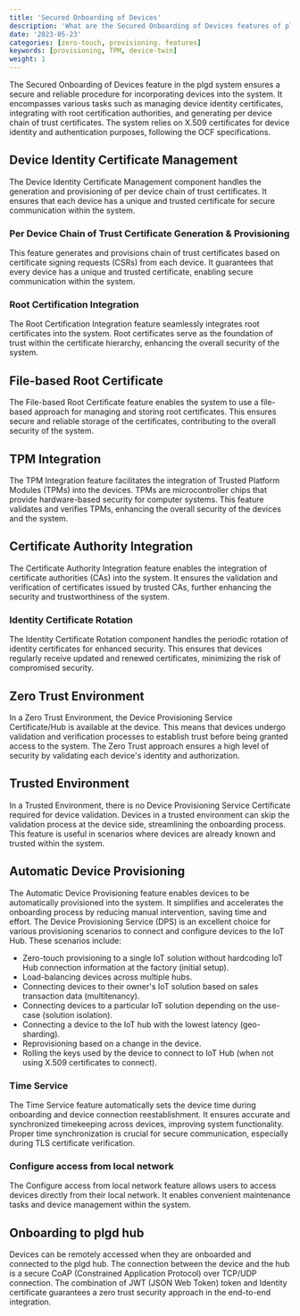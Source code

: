 ```yaml
---
title: 'Secured Onboarding of Devices'
description: 'What are the Secured Onboarding of Devices features of plgd system?'
date: '2023-05-23'
categories: [zero-touch, provisioning. features]
keywords: [provisioning, TPM, device-twin]
weight: 1
---
```


The Secured Onboarding of Devices feature in the plgd system ensures a secure and reliable procedure for incorporating devices into the system. It encompasses various tasks such as managing device identity certificates, integrating with root certification authorities, and generating per device chain of trust certificates. The system relies on X.509 certificates for device identity and authentication purposes, following the OCF specifications.

## Device Identity Certificate Management

The Device Identity Certificate Management component handles the generation and provisioning of per device chain of trust certificates. It ensures that each device has a unique and trusted certificate for secure communication within the system.

### Per Device Chain of Trust Certificate Generation & Provisioning

This feature generates and provisions chain of trust certificates based on certificate signing requests (CSRs) from each device. It guarantees that every device has a unique and trusted certificate, enabling secure communication within the system.

### Root Certification Integration

The Root Certification Integration feature seamlessly integrates root certificates into the system. Root certificates serve as the foundation of trust within the certificate hierarchy, enhancing the overall security of the system.

## File-based Root Certificate

The File-based Root Certificate feature enables the system to use a file-based approach for managing and storing root certificates. This ensures secure and reliable storage of the certificates, contributing to the overall security of the system.

## TPM Integration

The TPM Integration feature facilitates the integration of Trusted Platform Modules (TPMs) into the devices. TPMs are microcontroller chips that provide hardware-based security for computer systems. This feature validates and verifies TPMs, enhancing the overall security of the devices and the system.

## Certificate Authority Integration

The Certificate Authority Integration feature enables the integration of certificate authorities (CAs) into the system. It ensures the validation and verification of certificates issued by trusted CAs, further enhancing the security and trustworthiness of the system.

### Identity Certificate Rotation

The Identity Certificate Rotation component handles the periodic rotation of identity certificates for enhanced security. This ensures that devices regularly receive updated and renewed certificates, minimizing the risk of compromised security.

## Zero Trust Environment

In a Zero Trust Environment, the Device Provisioning Service Certificate/Hub is available at the device. This means that devices undergo validation and verification processes to establish trust before being granted access to the system. The Zero Trust approach ensures a high level of security by validating each device's identity and authorization.

## Trusted Environment

In a Trusted Environment, there is no Device Provisioning Service Certificate required for device validation. Devices in a trusted environment can skip the validation process at the device side, streamlining the onboarding process. This feature is useful in scenarios where devices are already known and trusted within the system.

## Automatic Device Provisioning

The Automatic Device Provisioning feature enables devices to be automatically provisioned into the system. It simplifies and accelerates the onboarding process by reducing manual intervention, saving time and effort. The Device Provisioning Service (DPS) is an excellent choice for various provisioning scenarios to connect and configure devices to the IoT Hub. These scenarios include:

- Zero-touch provisioning to a single IoT solution without hardcoding IoT Hub connection information at the factory (initial setup).
- Load-balancing devices across multiple hubs.
- Connecting devices to their owner's IoT solution based on sales transaction data (multitenancy).
- Connecting devices to a particular IoT solution depending on the use-case (solution isolation).
- Connecting a device to the IoT hub with the lowest latency (geo-sharding).
- Reprovisioning based on a change in the device.
- Rolling the keys used by the device to connect to IoT Hub (when not using X.509 certificates to connect).

### Time Service

The Time Service feature automatically sets the device time during onboarding and device connection reestablishment. It ensures accurate and synchronized timekeeping across devices, improving system functionality. Proper time synchronization is crucial for secure communication, especially during TLS certificate verification.

### Configure access from local network

The Configure access from local network feature allows users to access devices directly from their local network. It enables convenient maintenance tasks and device management within the system.

## Onboarding to plgd hub

Devices can be remotely accessed when they are onboarded and connected to the plgd hub. The connection between the device and the hub is a secure CoAP (Constrained Application Protocol) over TCP/UDP connection. The combination of JWT (JSON Web Token) token and Identity certificate guarantees a zero trust security approach in the end-to-end integration.
